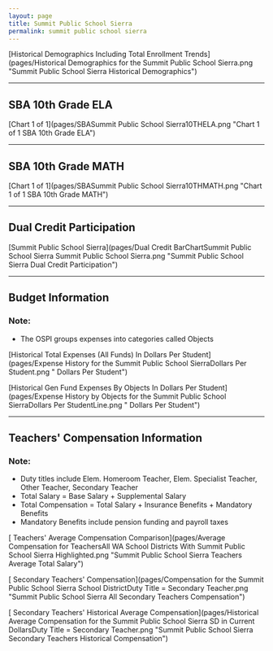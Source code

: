 ```yaml
---
layout: page
title: Summit Public School Sierra
permalink: summit public school sierra
---
```



[Historical Demographics Including Total Enrollment Trends](pages/Historical Demographics for the Summit Public School Sierra.png "Summit Public School Sierra Historical Demographics")

___

## SBA 10th Grade ELA

[Chart 1 of 1](pages/SBASummit Public School Sierra10THELA.png "Chart 1 of 1 SBA 10th Grade ELA")


___

## SBA 10th Grade MATH

[Chart 1 of 1](pages/SBASummit Public School Sierra10THMATH.png "Chart 1 of 1 SBA 10th Grade MATH")


___

## Dual Credit Participation

[Summit Public School Sierra](pages/Dual Credit BarChartSummit Public School Sierra Summit Public School Sierra.png "Summit Public School Sierra Dual Credit Participation")


___

## Budget Information
### Note:
- The OSPI groups expenses into categories called Objects

[Historical Total Expenses (All Funds) In Dollars Per Student](pages/Expense History for the Summit Public School SierraDollars Per Student.png " Dollars Per Student")

[Historical Gen Fund Expenses By Objects In Dollars Per Student](pages/Expense History by Objects for the Summit Public School SierraDollars Per StudentLine.png " Dollars Per Student")


___

## Teachers' Compensation Information
### Note:
- Duty titles include Elem. Homeroom Teacher, Elem. Specialist Teacher, Other Teacher, Secondary Teacher
- Total Salary = Base Salary + Supplemental Salary
- Total Compensation = Total Salary + Insurance Benefits + Mandatory Benefits
- Mandatory Benefits include pension funding and payroll taxes

[ Teachers' Average Compensation Comparison](pages/Average Compensation for TeachersAll WA School Districts With Summit Public School Sierra Highlighted.png "Summit Public School Sierra Teachers Average Total Salary")

[ Secondary Teachers' Compensation](pages/Compensation for the Summit Public School Sierra School DistrictDuty Title = Secondary Teacher.png "Summit Public School Sierra All Secondary Teachers Compensation")

[ Secondary Teachers' Historical Average Compensation](pages/Historical Average Compensation for the Summit Public School Sierra SD in Current DollarsDuty Title = Secondary Teacher.png "Summit Public School Sierra Secondary Teachers Historical Compensation")


